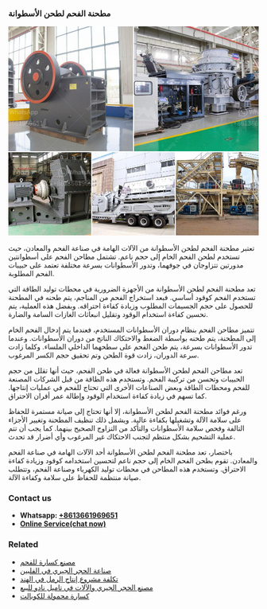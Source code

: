 <h3>مطحنة الفحم لطحن الأسطوانة</h3><img src='1701854024.jpg' alt=''><p>تعتبر مطحنة الفحم لطحن الأسطوانة من الآلات الهامة في صناعة الفحم والمعادن، حيث تستخدم لطحن الفحم الخام إلى حجم ناعم. تشتمل مطاحن الفحم على أسطوانتين مدورتين تتزاوجان في جوفهما، وتدور الأسطوانات بسرعة مختلفة تعتمد على حبيبات الفحم المطلوبة.</p><p>تعد مطحنة الفحم لطحن الأسطوانة من الأجهزة الضرورية في محطات توليد الطاقة التي تستخدم الفحم كوقود أساسي. فبعد استخراج الفحم من المناجم، يتم طحنه في المطحنة للحصول على حجم الجسيمات المطلوب وزيادة كفاءة احتراقه. وبفضل هذه العملية، يتم تحسين كفاءة استخدام الوقود وتقليل انبعاثات الغازات السامة والضارة.</p><p>تتميز مطاحن الفحم بنظام دوران الأسطوانات المستخدم، فعندما يتم إدخال الفحم الخام إلى المطحنة، يتم طحنه بواسطة الضغط والاحتكاك الناتج من دوران الأسطوانات. وعندما تدور الأسطوانات بسرعة، يتم طحن الفحم على سطحهما الداخلي الملساء. وكلما زادت سرعة الدوران، زادت قوة الطحن وتم تحقيق حجم الكسر المرغوب.</p><p>تعد مطاحن الفحم لطحن الأسطوانة فعالة في طحن الفحم، حيث أنها تقلل من حجم الحبيبات وتحسن من تركيبة الفحم. وتستخدم هذه الطاقة من قبل الشركات المصنعة للفحم ومحطات الطاقة وبعض الصناعات الأخرى التي تحتاج للفحم في عمليات إنتاجها. كما تسهم في زيادة كفاءة استخدام الوقود وإطالة عمر أفران الاحتراق.</p><p>ورغم فوائد مطحنة الفحم لطحن الأسطوانة، إلا أنها تحتاج إلى صيانة مستمرة للحفاظ على سلامة الآلة وتشغيلها بكفاءة عالية. ويشمل ذلك تنظيف المطحنة وتغيير الأجزاء التالفة وفحص سلامة الأسطوانات والتأكد من التزاوج الصحيح بينهما. كما يجب أن تتم عملية التشحيم بشكل منتظم لتجنب الاحتكاك غير المرغوب وأي أضرار قد تحدث.</p><p>باختصار، تعد مطحنة الفحم لطحن الأسطوانة أحد الآلات الهامة في صناعة الفحم والمعادن. تقوم بطحن الفحم الخام إلى حجم ناعم لتحسين استخدامه كوقود وزيادة كفاءة الاحتراق. وتستخدم هذه المطاحن في محطات توليد الكهرباء وصناعة الفحم، وتتطلب صيانة منتظمة للحفاظ على سلامة وكفاءة الآلة.</p><h3>Contact us</h3><ul><li><strong>Whatsapp:&nbsp;<a href="https://wa.me/8613661969651">+8613661969651</a></strong></li><li><a href="https://swt.shibang-china.com/?git&amp;zhl&amp;مطحنة الفحم لطحن الأسطوانة"><strong>Online Service(chat now)</strong></a></li></ul><h3>Related</h3><ul><li><a href='مصنع كسارة للفحم.md'>مصنع كسارة للفحم</a></li><li><a href='صناعة الحجر الجيري في الفلبين.md'>صناعة الحجر الجيري في الفلبين</a></li><li><a href='تكلفة مشروع إنتاج الرمل في الهند.md'>تكلفة مشروع إنتاج الرمل في الهند</a></li><li><a href='مصنع الحجر الجيري والآلات في تاميل نادو للبيع.md'>مصنع الحجر الجيري والآلات في تاميل نادو للبيع</a></li><li><a href='كسارة محمولة للكوبالت.md'>كسارة محمولة للكوبالت</a></li></ul>